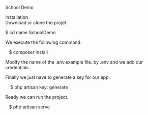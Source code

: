 School Demo


Installation
<br>
Download or clone the projet

$ cd name SchoolDemo
   
We execute the following command.

   $ composer install
   
Modify the name of the .env.example file. by .env and we add our credentials.

Finally we just have to generate a key for our app.

    $ php artisan key: generate
    
Ready we can run the project.

   $ php artisan serve

